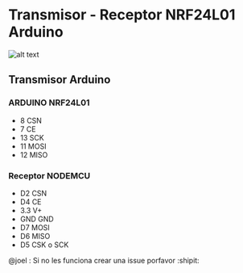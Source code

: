 # Transmisor - Receptor NRF24L01 Arduino

![alt text](https://aniavestidos.com/olo.jpeg)

## Transmisor Arduino

### ARDUINO  NRF24L01

- 8 		CSN
- 7 		CE
- 13 		SCK
- 11 		MOSI
- 12 		MISO


### Receptor NODEMCU

- D2       CSN
- D4       CE
- 3.3      V+
- GND      GND
- D7       MOSI 
- D6       MISO
- D5       CSK o SCK 

@joel : Si no les funciona crear una issue porfavor :shipit: 
